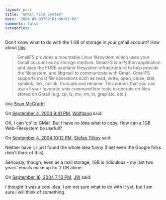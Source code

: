 ```yaml
---
layout: post
title: "GMail File System"
date: "2004-09-03T08:01:00+01:00"
comments: false
categories: 
---
```


<p>Don't know what to do with the 1 GB of storage in your gmail account? How about <a href="http://richard.jones.name/google-hacks/gmail-filesystem/gmail-filesystem.html">this</a>:</p>

<blockquote>
<p>GmailFS provides a mountable Linux filesystem which uses your Gmail account as its storage medium. GmailFS is a Python application and uses the FUSE userland filesystem infrastructure to help provide the filesystem, and libgmail to communicate with Gmail. GmailFS supports most file operations such as read, write, open, close, stat, symlink, link, unlink, truncate and rename. This means that you can use all your favourite unix command line tools to operate on files stored on Gmail (e.g. cp, ls, mv, rm, ln, grep etc. etc.).</p>
</blockquote>

<p>(via <a href="http://seanmcgrath.blogspot.com/archives/2004_08_29_seanmcgrath_archive.html#109387076022146545">Sean McGrath</a>)</p>

<section class="comments">

<div class="comment" id="comment-349">
On <a href="#comment-349" title="Permalink to this comment">September  4, 2004  9:41 PM</a>, <a href="http://schmidetzki.net" title="http://schmidetzki.net" rel="nofollow">Wolfgang</a>
said:
<p>OK, I can &#8216;cp&#8217; to GMail. But I have no Idea what to copy. How can a 1GB Web-Filesystem be usefull?</p>


<div class="comment" id="comment-350">
On <a href="#comment-350" title="Permalink to this comment">September  4, 2004 10:12 PM</a>, <a href="/en/staff/st/">Stefan Tilkov</a>
said:
<p>Neither have I; I just found the whole idea funny (I bet even the Google folks didn&#8217;t think of this).</p>

<p>Seriously, though, even as a mail storage, 1GB is ridiculous - my last two years&#8217; emails make up for 2 GB alone.</p>


<div class="comment" id="comment-351">
On <a href="#comment-351" title="Permalink to this comment">September 16, 2004  7:10 PM</a>, <a href="http://www.mrjameswright.com/" title="http://www.mrjameswright.com/" rel="nofollow">JW</a>
said:
<p>I thought it was a cool idea. I am not sure what to do with it yet, but I am sure I will think of something.</p>


</section>

